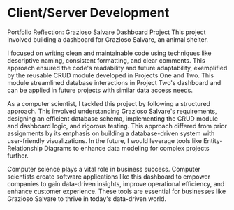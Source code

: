 # Client/Server Development

Portfolio Reflection: Grazioso Salvare Dashboard Project
This project involved building a dashboard for Grazioso Salvare, an animal shelter.

I focused on writing clean and maintainable code using techniques like descriptive naming, consistent formatting, and clear comments. This approach ensured the code's readability and future adaptability, exemplified by the reusable CRUD module developed in Projects One and Two. This module streamlined database interactions in Project Two's dashboard and can be applied in future projects with similar data access needs.

As a computer scientist, I tackled this project by following a structured approach. This involved understanding Grazioso Salvare's requirements, designing an efficient database schema, implementing the CRUD module and dashboard logic, and rigorous testing. This approach differed from prior assignments by its emphasis on building a database-driven system with user-friendly visualizations. In the future, I would leverage tools like Entity-Relationship Diagrams to enhance data modeling for complex projects further.

Computer science plays a vital role in business success. Computer scientists create software applications like this dashboard to empower companies to gain data-driven insights, improve operational efficiency, and enhance customer experience. These tools are essential for businesses like Grazioso Salvare to thrive in today's data-driven world.
